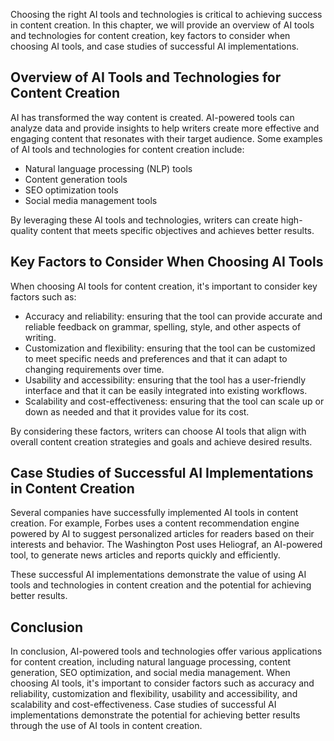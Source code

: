 
Choosing the right AI tools and technologies is critical to achieving success in content creation. In this chapter, we will provide an overview of AI tools and technologies for content creation, key factors to consider when choosing AI tools, and case studies of successful AI implementations.

Overview of AI Tools and Technologies for Content Creation
----------------------------------------------------------

AI has transformed the way content is created. AI-powered tools can analyze data and provide insights to help writers create more effective and engaging content that resonates with their target audience. Some examples of AI tools and technologies for content creation include:

* Natural language processing (NLP) tools
* Content generation tools
* SEO optimization tools
* Social media management tools

By leveraging these AI tools and technologies, writers can create high-quality content that meets specific objectives and achieves better results.

Key Factors to Consider When Choosing AI Tools
----------------------------------------------

When choosing AI tools for content creation, it's important to consider key factors such as:

* Accuracy and reliability: ensuring that the tool can provide accurate and reliable feedback on grammar, spelling, style, and other aspects of writing.
* Customization and flexibility: ensuring that the tool can be customized to meet specific needs and preferences and that it can adapt to changing requirements over time.
* Usability and accessibility: ensuring that the tool has a user-friendly interface and that it can be easily integrated into existing workflows.
* Scalability and cost-effectiveness: ensuring that the tool can scale up or down as needed and that it provides value for its cost.

By considering these factors, writers can choose AI tools that align with overall content creation strategies and goals and achieve desired results.

Case Studies of Successful AI Implementations in Content Creation
-----------------------------------------------------------------

Several companies have successfully implemented AI tools in content creation. For example, Forbes uses a content recommendation engine powered by AI to suggest personalized articles for readers based on their interests and behavior. The Washington Post uses Heliograf, an AI-powered tool, to generate news articles and reports quickly and efficiently.

These successful AI implementations demonstrate the value of using AI tools and technologies in content creation and the potential for achieving better results.

Conclusion
----------

In conclusion, AI-powered tools and technologies offer various applications for content creation, including natural language processing, content generation, SEO optimization, and social media management. When choosing AI tools, it's important to consider factors such as accuracy and reliability, customization and flexibility, usability and accessibility, and scalability and cost-effectiveness. Case studies of successful AI implementations demonstrate the potential for achieving better results through the use of AI tools in content creation.
